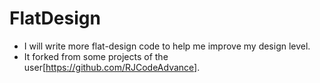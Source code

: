 # FlatDesign
* I will write more flat-design code to help me improve my design level.
* It forked from some projects of the user[https://github.com/RJCodeAdvance].
